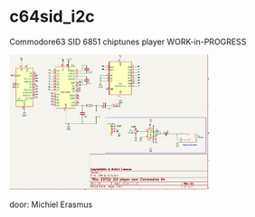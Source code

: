 # c64sid_i2c
Commodore63 SID 6851 chiptunes player  WORK-in-PROGRESS

<img src="https://github.com/pappavis/c64sid_i2c/blob/main/img/printplaat_schema.png?raw=true" width="70%" height="70%" label="printplaat schema">

door: Michiel Erasmus
